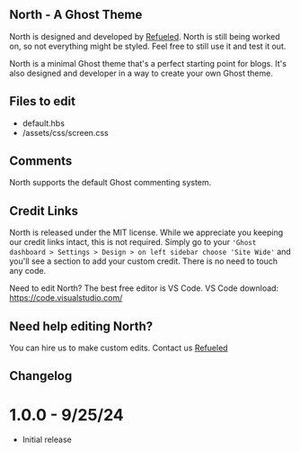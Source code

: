 ## North - A Ghost Theme

North is designed and developed by [Refueled](https://refueled.net). North is still being worked on, so not everything might be styled. Feel free to still use it and test it out.

North is a minimal Ghost theme that's a perfect starting point for blogs. It's also designed and developer in a way to create your own Ghost theme.

## Files to edit
 * default.hbs
 * /assets/css/screen.css

## Comments

North supports the default Ghost commenting system.

## Credit Links
North is released under the MIT license. While we appreciate you keeping our credit links intact, this is not required. Simply go to your ```'Ghost dashboard > Settings > Design > on left sidebar choose 'Site Wide'``` and you'll see a section to add your custom credit. There is no need to touch any code.

Need to edit North? The best free editor is VS Code. VS Code download:
https://code.visualstudio.com/

## Need help editing North?
You can hire us to make custom edits. Contact us [Refueled](https://refueled.net/contact)

## Changelog
# 1.0.0 - 9/25/24
* Initial release
